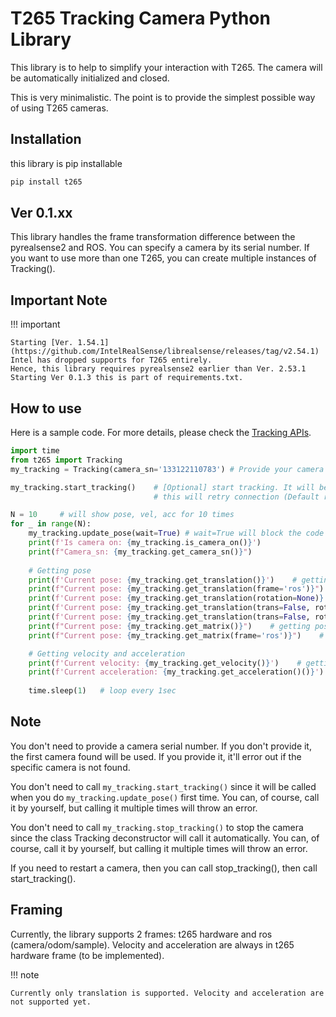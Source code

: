 # T265 Tracking Camera Python Library
This library is to help to simplify your interaction with T265. The camera will be automatically initialized and closed.

This is very minimalistic. The point is to provide the simplest possible way of using T265 cameras. 

## Installation
this library is pip installable
```bash
pip install t265
```



## Ver 0.1.xx
This library handles the frame transformation difference between the pyrealsense2 and ROS. 
You can specify a camera by its serial number. If you want to use more than one T265, you can create multiple instances of Tracking().



## Important Note
!!! important

    Starting [Ver. 1.54.1](https://github.com/IntelRealSense/librealsense/releases/tag/v2.54.1) Intel has dropped supports for T265 entirely. 
    Hence, this library requires pyrealsense2 earlier than Ver. 2.53.1 
    Starting Ver 0.1.3 this is part of requirements.txt.



## How to use
Here is a sample code. For more details, please check the [Tracking APIs](./tracking.md).
```python
import time
from t265 import Tracking
my_tracking = Tracking(camera_sn='133122110783') # Provide your camera serial number. It should be on the camera bottom. None will use the first camera found.

my_tracking.start_tracking()    # [Optional] start tracking. It will be called automatically when you call update_pose() first time.
                                # this will retry connection (Default retry 5 times with 1sec interval)

N = 10     # will show pose, vel, acc for 10 times
for _ in range(N):
    my_tracking.update_pose(wait=True) # wait=True will block the code till you get data from camera.     
    print(f'Is camera on: {my_tracking.is_camera_on()}')
    print(f"Camera_sn: {my_tracking.get_camera_sn()}")
    
    # Getting pose
    print(f'Current pose: {my_tracking.get_translation()}')    # getting pose (x,y,z, quat_xyzw) 1 by 7 np.array
    print(f"Current pose: {my_tracking.get_translation(frame='ros')}")    # getting pose in ros frame (camera/odom/sample) (x,y,z, quat_xyzw) 1 by 7 np.array
    print(f'Current pose: {my_tracking.get_translation(rotation=None)}') # getting pose (x,y,z,) 1 by 3 np.array
    print(f'Current pose: {my_tracking.get_translation(trans=False, rotation="xyz")}') # getting pose (euler_xyz) 1 by 3 np.array
    print(f'Current pose: {my_tracking.get_translation(trans=False, rotation="zyx", degrees=True)}') # getting pose (euler_zyx) 1 by 3 np.array in degrees
    print(f"Current pose: {my_tracking.get_matrix()}")    # getting pose Transformation matrix 4 by 4 np.array. [r11, r12, r13, tx, r21, r22, r23, ty, r31, r32, r33, tz, 0, 0, 0, 1]
    print(f"Current pose: {my_tracking.get_matrix(frame='ros')}")    # getting pose Transformation matrix in ros frame (camera/odom/sample) 4 by 4 np.array

    # Getting velocity and acceleration
    print(f'Current velocity: {my_tracking.get_velocity()}')    # getting velocity (linear vel x, y, z, angular vel x, y, z)
    print(f'Current acceleration: {my_tracking.get_acceleration()()}')  # getting velocity (linear acc x, y, z, angular acc x, y, z)
        
    time.sleep(1)   # loop every 1sec
```

## Note

You don't need to provide a camera serial number. If you don't provide it, the first camera found will be used. If you provide it, it'll error out if the specific camera is not found.


You don't need to call `my_tracking.start_tracking()` since it will be called when you do `my_tracking.update_pose()` first time.
You can, of course, call it by yourself, but calling it multiple times will throw an error.

You don't need to call `my_tracking.stop_tracking()` to stop the camera since the class Tracking deconstructor will call it automatically. 
You can, of course, call it by yourself, but calling it multiple times will throw an error.


If you need to restart a camera, then you can call stop_tracking(), then call start_tracking().


## Framing 
Currently, the library supports 2 frames: t265 hardware and ros (camera/odom/sample). Velocity and acceleration are always in t265 hardware frame (to be implemented).

!!! note

    Currently only translation is supported. Velocity and acceleration are not supported yet.



